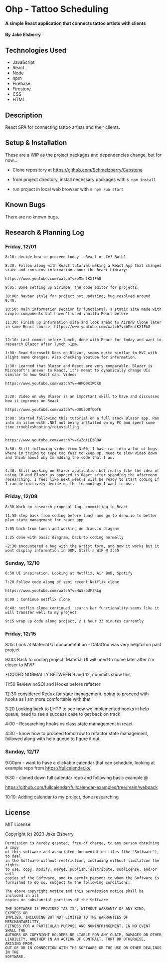 # Ohp - Tattoo Scheduling

#### A simple React application that connects tattoo artists with clients

#### By Jake Elsberry

## Technologies Used

- JavaScript
- React 
- Node 
- npm 
- Firebase 
- Firestore
- CSS
- HTML

## Description
React SPA for connecting tattoo artists and their clients.

## Setup & Installation

These are a WIP as the project packages and dependencies change, but for now...


* Clone repository at https://github.com/Schmelzberry/Capstone

* from project directory, install necessary packages with ```$ npm install```

* run project in local web browser with ```$ npm run start```

## Known Bugs

There are no known bugs.


## Research & Planning Log
### Friday, 12/01

``` 
8:10: decide how to proceed today - React or C#? Both?

8:30: Follow along with React tutorial making a React App that changes state and contains information about the React Library: 

https://www.youtube.com/watch?v=bMknfKXIFA8

9:05: Done setting up Scrimba, the code editor for projects. 

10:00: Navbar style for project not updating, bug resolved around 9:40.

10:50: Main information section is functional, a static site made with simple components but haven't used vanilla React before

11:30: Finish up information site and look ahead to AirBnB Clone later in same React course, https://www.youtube.com/watch?v=bMknfKXIFA8


12:10: Last commit before lunch, done with React for today and want to research Blazor after lunch ~1pm.

1:00: Read Microsoft Docs on Blazor, seems quite similar to MVC with slight name changes. Also checking Youtube for information.

1:30: Learned that Blazor and React are very comparable. Blazer is Microsoft's answer to React, it's meant to dynamically change UIs similar to how React can. Video: 

https://www.youtube.com/watch?v=HHPQ0KIWCKU


2:20: Video on why Blazer is an important skill to have and discusses how it improves on React

https://www.youtube.com/watch?v=OUUlO8fQOfE

3:00: Started following this tutorial on a full stack Blazor app. Ran into an issue with .NET not being installed on my PC and spent some time troubleshooting/reinstalling.


https://www.youtube.com/watch?v=YwZdtLEtROA

3:50: Still following video from 3:00, I have ran into a lot of bugs where im trying to type too fast to keep up. Need to slow video down and think about why Im adding the code that I am.


4:40: Still working on Blazor application but really like the idea of using C# and Blazor as opposed to React after spending the afternoon researching. I feel like next week I will be ready to start coding if I can definitively decide on the technology I want to use.
```

### Friday, 12/08

```
8:30 Work on research proposal log, committing to React

11:50 step back from coding before lunch and go to draw.io to better plan state management for react app

1:05 back from lunch and working on draw.io diagram

1:25 done with basic diagram, back to coding normally

~2:30 encountered a bug with the artist form, and now it works but it wont display information in DOM. Still a WIP @ 3:45
```

### Sunday, 12/10

```
6:50 UI inspiration. Looking at Netflix, Air BnB, Spotify

7:20 Follow code along of semi recent Netflix clone

https://www.youtube.com/watch?v=HW5roUF2RLg

8:00 : Continue netflix clone

8:40: netflix clone continued, search bar functionality seems like it will transfer well to my project

9:15 wrap up code along project, @ 1 hour 33 minutes currently

```

### Friday, 12/15

8:15: Look at Material UI documentation - DataGrid was very helpful on past project

9:00: Back to coding project, Material UI will need to come later after i'm closer to MVP

*CODED NORMALLY BETWEEN 9 and 12, commits show this

11:50 Review noSQl and Hooks before refactor

12:30 considered Redux for state management, going to proceed with hooks as I am more comfortable with that

3:20 Looking back to LHTP to see how we implemented hooks in help queue, need to see a success case to get back on track

4:00 - Researching hooks vs class state management in react

4:30 - know how to proceed tomorrow to refactor state management, followed along with help queue to figure it out.

### Sunday, 12/17

9:00pm - want to have a clickable calendar that can schedule, looking at example repo from https://fullcalendar.io/

9:30 - cloned down full calendar repo and following basic example @ 

https://github.com/fullcalendar/fullcalendar-examples/tree/main/webpack

10:10: Adding calendar to my project, done researching

## License

MIT License

Copyright (c) 2023 Jake Elsberry

```
Permission is hereby granted, free of charge, to any person obtaining a copy
of this software and associated documentation files (the "Software"), to deal
in the Software without restriction, including without limitation the rights
to use, copy, modify, merge, publish, distribute, sublicense, and/or sell
copies of the Software, and to permit persons to whom the Software is
furnished to do so, subject to the following conditions:

The above copyright notice and this permission notice shall be included in all
copies or substantial portions of the Software.

THE SOFTWARE IS PROVIDED "AS IS", WITHOUT WARRANTY OF ANY KIND, EXPRESS OR
IMPLIED, INCLUDING BUT NOT LIMITED TO THE WARRANTIES OF MERCHANTABILITY,
FITNESS FOR A PARTICULAR PURPOSE AND NONINFRINGEMENT. IN NO EVENT SHALL THE
AUTHORS OR COPYRIGHT HOLDERS BE LIABLE FOR ANY CLAIM, DAMAGES OR OTHER
LIABILITY, WHETHER IN AN ACTION OF CONTRACT, TORT OR OTHERWISE, ARISING FROM,
OUT OF OR IN CONNECTION WITH THE SOFTWARE OR THE USE OR OTHER DEALINGS IN THE
SOFTWARE.
```